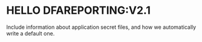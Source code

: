 # HELLO DFAREPORTING:V2.1


Include information about application secret files, and how we automatically write a default one.